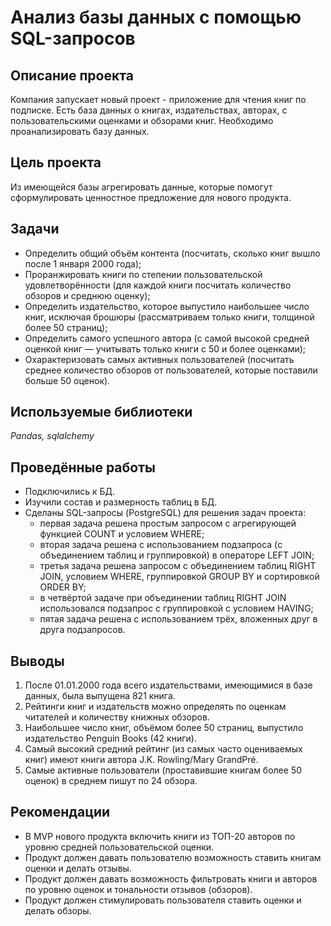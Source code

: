 # Анализ базы данных с помощью SQL-запросов

## Описание проекта
Компания запускает новый проект - приложение для чтения книг по подписке. Есть база данных о книгах, издательствах, авторах, с пользовательскими оценками и обзорами книг. Необходимо проанализировать базу данных.

## Цель проекта
Из имеющейся базы агрегировать данные, которые помогут сформулировать ценностное предложение для нового продукта.

## Задачи
- Определить общий объём контента (посчитать, сколько книг вышло после 1 января 2000 года);
- Проранжировать книги по степении пользовательской удовлетворённости (для каждой книги посчитать количество обзоров и среднюю оценку);
- Определить издательство, которое выпустило наибольшее число книг, исключая брошюры (рассматриваем только книги, толщиной более 50 страниц);
- Определить самого успешного автора (с самой высокой средней оценкой книг — учитывать только книги с 50 и более оценками);
- Охарактеризовать самых активных пользователей (посчитать среднее количество обзоров от пользователей, которые поставили больше 50 оценок).

## Используемые библиотеки
*Pandas, sqlalchemy*

## Проведённые работы
- Подключились к БД.
- Изучили состав и размерность таблиц в БД.
- Сделаны SQL-запросы (PostgreSQL) для решения задач проекта:
	- первая задача решена простым запросом с агрегирующей функцией COUNT и условием WHERE;
	- вторая задача решена с использованием подзапроса (c объединением таблиц и группировкой) в операторе LEFT JOIN;
	- третья задача решена запросом с объединением таблиц RIGHT JOIN, условием WHERE, группировкой GROUP BY и сортировкой ORDER BY;
	- в четвёртой задаче при объединении таблиц RIGHT JOIN использовался подзапрос с группировкой с условием HAVING;
	- пятая задача решена с использованием трёх, вложенных друг в друга подзапросов.

## Выводы 
1. После 01.01.2000 года всего издательствами, имеющимися в базе данных, была выпущена 821 книга.
2. Рейтинги книг и издательств можно определять по оценкам читателей и количеству книжных обзоров.
3. Наибольшее число книг, объёмом более 50 страниц, выпустило издательство Penguin Books (42 книги).
4. Самый высокий средний рейтинг (из самых часто оцениваемых книг) имеют книги автора J.K. Rowling/Mary GrandPré.
5. Самые активные пользователи (проставившие книгам более 50 оценок) в среднем пишут по 24 обзора.

## Рекомендации 
- В MVP нового продукта включить книги из ТОП-20 авторов по уровню средней пользовательской оценки.
- Продукт должен давать пользователю возможность ставить книгам оценки и делать отзывы.
- Продукт должен давать возможность фильтровать книги и авторов по уровню оценок и тональности отзывов (обзоров).
- Продукт должен стимулировать пользователя ставить оценки и делать обзоры.